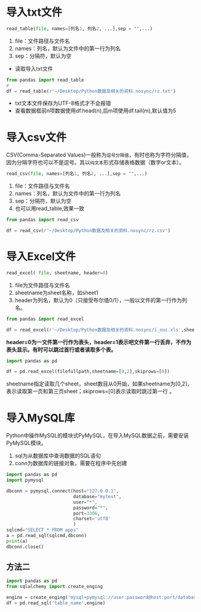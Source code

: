 # 导入txt文件
```python
read_table(file, names=[列名1, 列名2, ...],sep = "",...)
```
1. file：文件路径与文件名
2. names：列名，默认为文件中的第一行为列名
3. sep：分隔符，默认为空

+ 读取导入txt文件
 ```python
from pandas import read_table
#
df = read_table(r'~/Desktop/Python数据及相关的资料.nosync/rz.txt')
```
+ txt文本文件保存为UTF-8格式才不会报错
+ 查看数据框前n项数据使用df.head(n),后m项使用df.tail(m),默认值为5

# 导入csv文件
CSV(Comma-Separated Values)一般称为`逗号分隔值`，有时也称为字符分隔值，因为分隔字符也可以不是逗号。其以`纯文本`形式存储表格数据（数字or文本）。
```python
read_csv(file, names=[列名1, 列名2, ...],sep = "",...)
```
1. file：文件路径与文件名
2. names：列名，默认为文件中的第一行为列名
3. sep：分隔符，默认为空
4. 也可以用read_table,效果一致
```python
from pandas import read_csv

df = read_csv(r'~/Desktop/Python数据及相关的资料.nosync/rz.csv')
```


# 导入Excel文件
```python
read_excel( file, sheetname, header=0)
```
1. file为文件路径与文件名
2. sheetname为sheet名称，如sheet1
3. header为列名，默认为0（只接受布尔值0/1），一般以文件的第一行作为列名。
```python
from pandas import read_excel

df = read_excel(r'~/Desktop/Python数据及相关的资料.nosync/i_nuc.xls',sheet_name='Sheet3')
```
**header=0为一文件第一行作为表头，header=1表示吧文件第一行丢弃，不作为表头显示。有时可以跳过首行或者读取多个表。**

```python
import pandas as pd

df = pd.read_excel(filefullpath,sheetname=[0,2],skiprows=[0])
```
sheetname指定读取几个sheet，sheet数目从0开始，如果sheetname为[0,2]，表示读取第一页和第三页sheet；skiprows=[0]表示读取时跳过第一行
。

# 导入MySQL库
Python中操作MySQL的模块式PyMySQL，在导入MySQL数据之前，需要安装PyMySQL模块。
1. sql为从数据库中查询数据的SQL语句
2. conn为数据库的链接对象，需要在程序中先创建
```python
import pandas as pd
import pymysql

dbconn = pymysql.connect(host="127.0.0.1",
                         database="mytest",
                         user="*",
                         password="*",
                         port=3306,
                         charset='utf8'
                         )
sqlcmd="SELECT * FROM apps"
a = pd.read_sql(sqlcmd,dbconn) 
print(a)
dbconn.close()
```
## 方法二
```python
import pandas as pd
from sqlalchemy import create_enging

engine = create_enging('mysql+pymysql://user:password@host:port/databasename ')
df = pd.read_sql('table_name',engine)
```